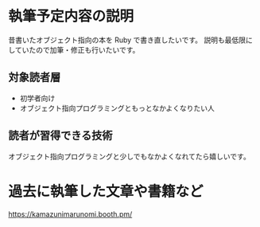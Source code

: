 # 執筆予定内容の説明

昔書いたオブジェクト指向の本を Ruby で書き直したいです。
説明も最低限にしていたので加筆・修正も行いたいです。

## 対象読者層

- 初学者向け
- オブジェクト指向プログラミングともっとなかよくなりたい人

## 読者が習得できる技術

オブジェクト指向プログラミングと少しでもなかよくなれてたら嬉しいです。

# 過去に執筆した文章や書籍など

https://kamazunimarunomi.booth.pm/
